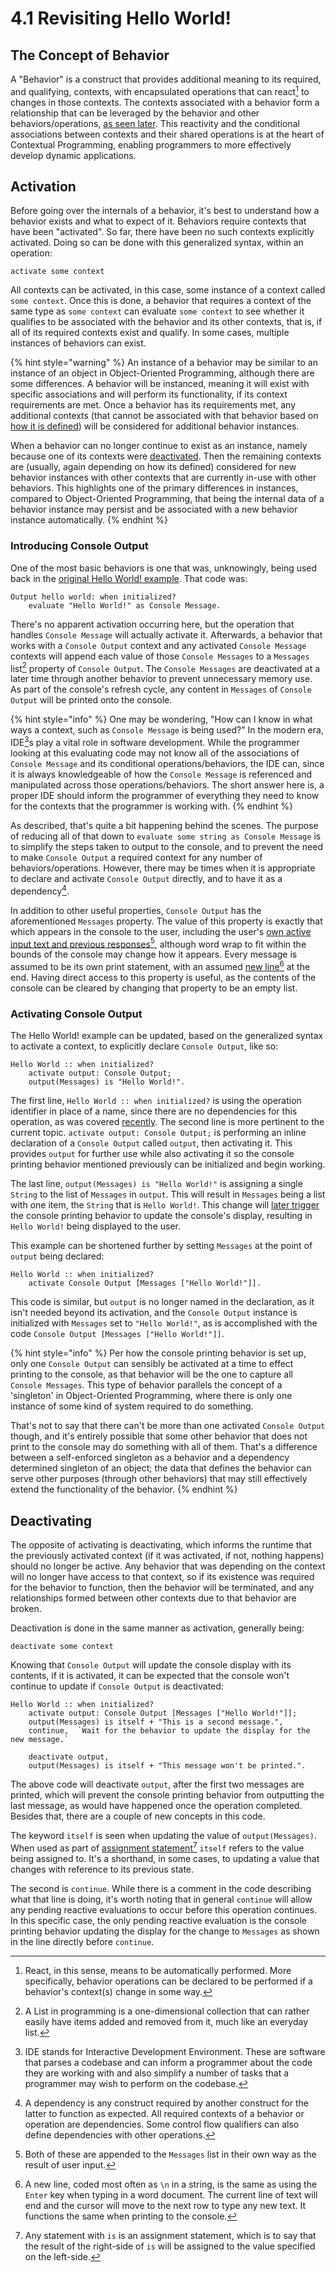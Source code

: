 # 4.1  Revisiting Hello World!

## The Concept of Behavior

A "Behavior" is a construct that provides additional meaning to its required, and qualifying, contexts, with encapsulated operations that can react[^1] to changes in those contexts. The contexts associated with a behavior form a relationship that can be leveraged by the behavior and other behaviors/operations, [as seen later](../chapter-5-evaluating-through-compositions/5.1-composing-contexts.md). This reactivity and the conditional associations between contexts and their shared operations is at the heart of Contextual Programming, enabling programmers to more effectively develop dynamic applications.



## Activation

Before going over the internals of a behavior, it's best to understand how a behavior exists and what to expect of it. Behaviors require contexts that have been "activated". So far, there have been no such contexts explicitly activated. Doing so can be done with this generalized syntax, within an operation:

```
activate some context
```

All contexts can be activated, in this case, some instance of a context called `some context`. Once this is done, a behavior that requires a context of the same type as `some context` can evaluate `some context` to see whether it qualifies to be associated with the behavior and its other contexts, that is, if all of its required contexts exist and qualify. In some cases, multiple instances of behaviors can exist.

{% hint style="warning" %}
An instance of a behavior may be similar to an instance of an object in Object-Oriented Programming, although there are some differences. A behavior will be instanced, meaning it will exist with specific associations and will perform its functionality, if its context requirements are met. Once a behavior has its requirements met, any additional contexts (that cannot be associated with that behavior based on [how it is defined](4.4-expanding-purpose.md)) will be considered for additional behavior instances.

When a behavior can no longer continue to exist as an instance, namely because one of its contexts were [deactivated](4.1-revisiting-hello-world.md#deregistering). Then the remaining contexts are (usually, again depending on how its defined) considered for new behavior instances with other contexts that are currently in-use with other behaviors. This highlights one of the primary differences in instances, compared to Object-Oriented Programming, that being the internal data of a behavior instance may persist and be associated with a new behavior instance automatically.
{% endhint %}

### Introducing Console Output

One of the most basic behaviors is one that was, unknowingly, being used back in the [original Hello World! example](../chapter-3-evaluating-with-operations/3.1-hello-world.md). That code was:

```
Output hello world: when initialized?
    evaluate "Hello World!" as Console Message.
```

There's no apparent activation occurring here, but the operation that handles `Console Message` will actually activate it. Afterwards, a behavior that works with a `Console Output` context and any activated `Console Message` contexts will append each value of those `Console Messages` to a `Messages` list[^2] property of `Console Output`. The `Console Messages` are deactivated at a later time through another behavior to prevent unnecessary memory use. As part of the console's refresh cycle, any content in `Messages` of `Console Output` will be printed onto the console.

{% hint style="info" %}
One may be wondering, "How can I know in what ways a context, such as `Console Message` is being used?" In the modern era, IDE[^3]s play a vital role in software development. While the programmer looking at this evaluating code may not know all of the associations of `Console Message` and its conditional operations/behaviors, the IDE can, since it is always knowledgeable of how the `Console Message` is referenced and manipulated across those operations/behaviors. The short answer here is, a proper IDE should inform the programmer of everything they need to know for the contexts that the programmer is working with.
{% endhint %}

As described, that's quite a bit happening behind the scenes. The purpose of reducing all of that down to `evaluate some string as Console Message` is to simplify the steps taken to output to the console, and to prevent the need to make `Console Output` a required context for any number of behaviors/operations. However, there may be times when it is appropriate to declare and activate `Console Output` directly, and to have it as a dependency[^4].

In addition to other useful properties, `Console Output` has the aforementioned `Messages` property. The value of this property is exactly that which appears in the console to the user, including the user's [own active input text and previous responses](#user-content-fn-5)[^5], although word wrap to fit within the bounds of the console may change how it appears. Every message is assumed to be its own print statement, with an assumed [new line](#user-content-fn-6)[^6] at the end. Having direct access to this property is useful, as the contents of the console can be cleared by changing that property to be an empty list.

### Activating Console Output

The Hello World! example can be updated, based on the generalized syntax to activate a context, to explicitly declare `Console Output`, like so:

```
Hello World :: when initialized?
    activate output: Console Output;
    output(Messages) is "Hello World!".
```

The first line, `Hello World :: when initialized?` is using the operation identifier in place of a name, since there are no dependencies for this operation, as was covered [recently](../chapter-3-evaluating-with-operations/3.3-operation-groups.md#performing-fizz-buzz). The second line is more pertinent to the current topic. `activate output: Console Output;` is performing an inline declaration of a `Console Output` called `output`, then activating it. This provides `output` for further use while also activating it so the console printing behavior mentioned previously can be initialized and begin working.

The last line, `output(Messages) is "Hello World!"` is assigning a single `String` to the list of `Messages` in `output`. This will result in `Messages` being a list with one item, the `String` that is `Hello World!`. This change will [later trigger](4.2-from-when-to-whenever.md#understanding-the-cycle) the console printing behavior to update the console's display, resulting in `Hello World!` being displayed to the user.

This example can be shortened further by setting `Messages` at the point of `output` being declared:

```
Hello World :: when initialized?
    activate Console Output [Messages ["Hello World!"]].
```

This code is similar, but `output` is no longer named in the declaration, as it isn't needed beyond its activation, and the `Console Output` instance is initialized with `Messages` set to `"Hello World!"`, as is accomplished with the code `Console Output [Messages ["Hello World!"]]`.

{% hint style="info" %}
Per how the console printing behavior is set up, only one `Console Output` can sensibly be activated at a time to effect printing to the console, as that behavior will be the one to capture all `Console Messages`. This type of behavior parallels the concept of a 'singleton' in Object-Oriented Programming, where there is only one instance of some kind of system required to do something.

That's not to say that there can't be more than one activated `Console Output` though, and it's entirely possible that some other behavior that does not print to the console may do something with all of them. That's a difference between a self-enforced singleton as a behavior and a dependency determined singleton of an object; the data that defines the behavior can serve other purposes (through other behaviors) that may still effectively extend the functionality of the behavior.
{% endhint %}



## Deactivating

The opposite of activating is deactivating, which informs the runtime that the previously activated context (if it was activated, if not, nothing happens) should no longer be active. Any behavior that was depending on the context will no longer have access to that context, so if its existence was required for the behavior to function, then the behavior will be terminated, and any relationships formed between other contexts due to that behavior are broken.

Deactivation is done in the same manner as activation, generally being:

```
deactivate some context
```

Knowing that `Console Output` will update the console display with its contents, if it is activated,  it can be expected that the console won't continue to update if `Console Output` is deactivated:

```
Hello World :: when initialized?
    activate output: Console Output [Messages ["Hello World!"]];
    output(Messages) is itself + "This is a second message.",
    continue,  `Wait for the behavior to update the display for the new message.`
    
    deactivate output,
    output(Messages) is itself + "This message won't be printed.".
```

The above code will deactivate `output`, after the first two messages are printed, which will prevent the console printing behavior from outputting the last message, as would have happened once the operation completed. Besides that, there are a couple of new concepts in this code.

The keyword `itself` is seen when updating the value of `output(Messages)`. When used as part of [assignment statement](#user-content-fn-7)[^7] `itself` refers to the value being assigned to. It's a shorthand, in some cases, to updating a value that changes with reference to its previous state.

The second is `continue`. While there is a comment in the code describing what that line is doing, it's worth noting that in general `continue` will allow any pending reactive evaluations to occur before this operation continues. In this specific case, the only pending reactive evaluation is the console printing behavior updating the display for the change to `Messages` as shown in the line directly before `continue`.

[^1]: React, in this sense, means to be automatically performed. More specifically, behavior operations can be declared to be performed if a behavior's context(s) change in some way.

[^2]: A List in programming is a one-dimensional collection that can rather easily have items added and removed from it, much like an everyday list.

[^3]: IDE stands for Interactive Development Environment. These are software that parses a codebase and can inform a programmer about the code they are working with and also simplify a number of tasks that a programmer may wish to perform on the codebase.

[^4]: A dependency is any construct required by another construct for the latter to function as expected. All required contexts of a behavior or operation are dependencies. Some control flow qualifiers can also define dependencies with other operations.

[^5]: Both of these are appended to the `Messages` list in their own way as the result of user input.

[^6]: A new line, coded most often as `\n` in a string, is the same as using the `Enter` key when typing in a word document. The current line of text will end and the cursor will move to the next row to type any new text. It functions the same when printing to the console.

[^7]: Any statement with `is` is an assignment statement, which is to say that the result of the right-side of `is` will be assigned to the value specified on the left-side.
